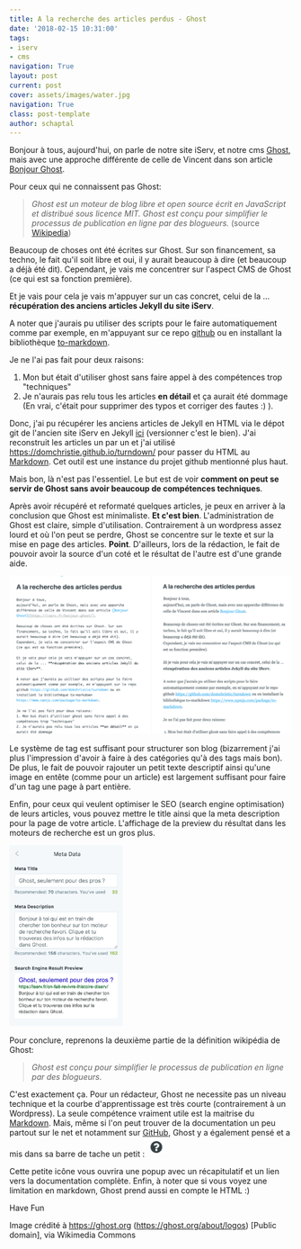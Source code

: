 ```yaml
---
title: A la recherche des articles perdus - Ghost
date: '2018-02-15 10:31:00'
tags:
- iserv
- cms
navigation: True
layout: post
current: post
cover: assets/images/water.jpg
navigation: True
class: post-template
author: schaptal
---
```


Bonjour à tous, 
aujourd'hui, on parle de notre site iServ, et notre cms [Ghost](https://ghost.org/fr/), mais avec une approche différente de celle de Vincent dans son article [Bonjour Ghost](https://iserv.fr/bonjour-ghost/).

Pour ceux qui ne connaissent pas Ghost:
> *Ghost est un moteur de blog libre et open source écrit en JavaScript et distribué sous licence MIT. Ghost est conçu pour simplifier le processus de publication en ligne par des blogueurs.* (source [Wikipedia](https://fr.wikipedia.org/wiki/Ghost_(moteur_de_blog)))

Beaucoup de choses ont été écrites sur Ghost. Sur son financement, sa techno, le fait qu'il soit libre et oui, il y aurait beaucoup à dire (et beaucoup a déjà été dit).
Cependant, je vais me concentrer sur l'aspect CMS de Ghost (ce qui est sa fonction première).

Et je vais pour cela je vais m'appuyer sur un cas concret, celui de la ... **récupération des anciens articles Jekyll du site iServ**.

A noter que j'aurais pu utiliser des scripts pour le faire automatiquement comme par exemple, en m'appuyant sur ce repo [github](https://github.com/domchristie/turndown) ou en installant la bibliothèque [to-markdown](https://www.npmjs.com/package/to-markdown).

Je ne l'ai pas fait pour deux raisons:
1. Mon but était d'utiliser ghost sans faire appel à des compétences trop "techniques"
2. Je n'aurais pas relu tous les articles **en détail** et ça aurait été dommage
(En vrai, c'était pour supprimer des typos et corriger des fautes :) ).

Donc, j'ai pu récupérer les anciens articles de Jekyll en HTML via le dépot git de l'ancien site iServ en Jekyll [ici](https://github.com/vincfleurette/iServ) (versionner c'est le bien).
J'ai reconstruit les articles un par un et j'ai utilisé https://domchristie.github.io/turndown/ pour passer du HTML au [Markdown](https://fr.wikipedia.org/wiki/Markdown). Cet outil est une instance du projet github mentionné plus haut.

Mais bon, là n'est pas l'essentiel. Le but est de voir **comment on peut se servir de Ghost sans avoir beaucoup de compétences techniques**.

Après avoir récupéré et reformaté quelques articles, je peux en arriver à la conclusion que Ghost est minimaliste.
**Et c'est bien**. 
L'administration de Ghost est claire, simple d'utilisation.
Contrairement à un wordpress assez lourd et où l'on peut se perdre, Ghost se concentre sur le texte et sur la mise en page des articles. **Point**.
D'ailleurs, lors de la rédaction, le fait de pouvoir avoir la source d'un coté et le résultat de l'autre est d'une grande aide.

![Screen and split](/assets/images/2018/02/VueDivise.png)

Le système de tag est suffisant pour structurer son blog (bizarrement j'ai plus l'impression d'avoir à faire à des catégories qu'à des tags mais bon).
De plus, le fait de pouvoir rajouter un petit texte descriptif ainsi qu'une image en entête (comme pour un article) est largement suffisant pour faire d'un tag une page à part entière.

Enfin, pour ceux qui veulent optimiser le SEO (search engine optimisation) de leurs articles, vous pouvez mettre le title ainsi que la meta description pour la page de votre article. L'affichage de la preview du résultat dans les moteurs de recherche est un gros plus.

<img alt="descriptiondifferente" src="/assets/images/2018/02/descriptMoteurRecherche-1.png" style="max-width: 40% !important; height: auto;margin-top:0;"/>

Pour conclure, reprenons la deuxième partie de la définition wikipédia de Ghost:
> *Ghost est conçu pour simplifier le processus de publication en ligne par des blogueurs.*

C'est exactement ça.
Pour un rédacteur, Ghost ne necessite pas un niveau technique et la courbe d'apprentissage est très courte (contrairement à un Wordpress).
La seule compétence vraiment utile est la maitrise du [Markdown](https://fr.wikipedia.org/wiki/Markdown). Mais, même si l'on peut trouver de la documentation un peu partout sur le net et notamment sur [GitHub](https://help.github.com/articles/basic-writing-and-formatting-syntax/), Ghost y a également pensé et a mis dans sa barre de tache un petit :<img alt="petiteaide" src="/content/images/2018/02/Capture-d-e-cran-2018-02-15-a--10.21.38.png" style="width: 40px !important; height: auto;margin:0;display:inline;"/>

Cette petite icône vous ouvrira une popup avec un récapitulatif et un lien vers la documentation complète.
Enfin, à noter que si vous voyez une limitation en markdown, Ghost prend aussi en compte le HTML :)

Have Fun 



Image crédité à https://ghost.org (https://ghost.org/about/logos) [Public domain], via Wikimedia Commons